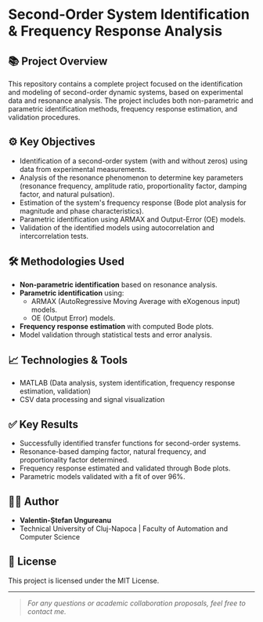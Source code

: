 # Second-Order System Identification & Frequency Response Analysis

## 📚 Project Overview
This repository contains a complete project focused on the identification and modeling of second-order dynamic systems, based on experimental data and resonance analysis.
The project includes both non-parametric and parametric identification methods, frequency response estimation, and validation procedures.

## ⚙️ Key Objectives
- Identification of a second-order system (with and without zeros) using data from experimental measurements.
- Analysis of the resonance phenomenon to determine key parameters (resonance frequency, amplitude ratio, proportionality factor, damping factor, and natural pulsation).
- Estimation of the system's frequency response (Bode plot analysis for magnitude and phase characteristics).
- Parametric identification using ARMAX and Output-Error (OE) models.
- Validation of the identified models using autocorrelation and intercorrelation tests.

## 🛠 Methodologies Used
- **Non-parametric identification** based on resonance analysis.
- **Parametric identification** using:
  - ARMAX (AutoRegressive Moving Average with eXogenous input) models.
  - OE (Output Error) models.
- **Frequency response estimation** with computed Bode plots.
- Model validation through statistical tests and error analysis.

## 📈 Technologies & Tools
- MATLAB (Data analysis, system identification, frequency response estimation, validation)
- CSV data processing and signal visualization


## ✅ Key Results
- Successfully identified transfer functions for second-order systems.
- Resonance-based damping factor, natural frequency, and proportionality factor determined.
- Frequency response estimated and validated through Bode plots.
- Parametric models validated with a fit of over 96%.



## 👨‍💻 Author
- **Valentin-Ștefan Ungureanu**
- Technical University of Cluj-Napoca | Faculty of Automation and Computer Science

## 📝 License
This project is licensed under the MIT License.

---
> *For any questions or academic collaboration proposals, feel free to contact me.*

